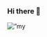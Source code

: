 ### Hi there 👋

<p align=”center”>
 <img src=”(https://user-images.githubusercontent.com/69708974/179399182-2abdd33d-8786-437f-9339-c7def4e08787.png" alt=”my banner”>
</p

<!--
**JOF-Qura/JOF-Qura** is a ✨ _special_ ✨ repository because its `README.md` (this file) appears on your GitHub profile.

Here are some ideas to get you started:

- 🔭 I’m currently working on ...
- 🌱 I’m currently learning ...
- 👯 I’m looking to collaborate on ...
- 🤔 I’m looking for help with ...
- 💬 Ask me about ...
- 📫 How to reach me: ...
- 😄 Pronouns: ...
- ⚡ Fun fact: ...
-->
